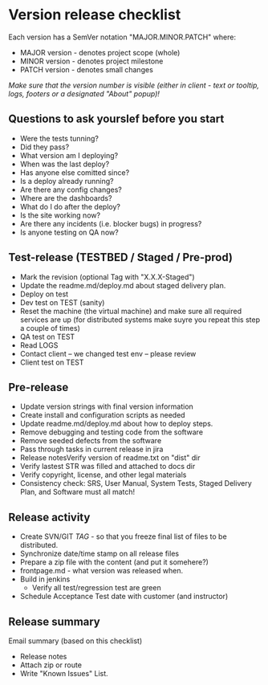 # Version release checklist
Each version has a SemVer notation "MAJOR.MINOR.PATCH" where:
- MAJOR version - denotes project scope (whole)
- MINOR version - denotes project milestone
- PATCH version - denotes small changes

*Make sure that the version number is visible (either in client - text or tooltip, logs, footers or a designated "About" popup)!*

## Questions to ask yourslef before you start
- Were the tests tunning?
- Did they pass?
- What version am I deploying?
- When was the last deploy?
- Has anyone else comitted since?
- Is a deploy already running?
- Are there any config changes?
- Where are the dashboards?
- What do I do after the deploy?
- Is the site working now?
- Are there any incidents (i.e. blocker bugs) in progress?
- Is anyone testing on QA now?

## Test-release (TESTBED / Staged / Pre-prod)
- Mark the revision (optional Tag with "X.X.X-Staged")
- Update the readme.md/deploy.md about staged delivery plan.
- Deploy on test
- Dev test on TEST (sanity)
- Reset the machine (the virtual machine) and make sure all required services are up (for distributed systems make suyre you repeat this step a couple of times)
- QA test on TEST
- Read LOGS
- Contact client – we changed test env – please review
- Client test on TEST


## Pre-release 
- Update version strings with final version information
- Create install and configuration scripts as needed
- Update readme.md/deploy.md about how to deploy steps.
- Remove debugging and testing code from the software
- Remove seeded defects from the software
- Pass through tasks in current release in jira
- Release notesVerify version of readme.txt on "dist" dir
- Verify lastest STR was filled and attached to docs dir
- Verify copyright, license, and other legal materials
- Consistency check:  SRS, User Manual, System Tests, Staged Delivery Plan, and Software must all match!

## Release activity
- Create SVN/GIT *TAG* - so that you freeze final list of files to be distributed.
- Synchronize date/time stamp on all release files
- Prepare a zip file with the content (and put it somehere?)
- frontpage.md - what version was released when.
- Build in jenkins
  - Verify all  test/regression test are green
- Schedule Acceptance Test date with customer (and instructor)

## Release summary
Email summary (based on this checklist)
- Release notes
- Attach zip or route 
- Write "Known Issues" List.


